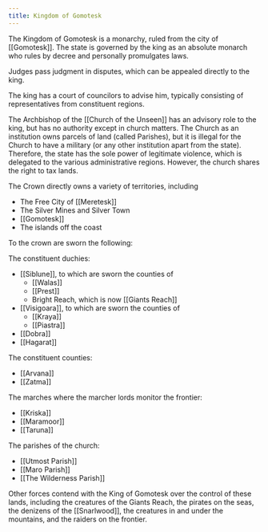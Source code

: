 ```yaml
---
title: Kingdom of Gomotesk
---
```


The Kingdom of Gomotesk is a monarchy, ruled from the city of [[Gomotesk]]. The state is governed by the king as an absolute monarch who rules by decree and personally promulgates laws. 

Judges pass judgment in disputes, which can be appealed directly to the king. 

The king has a court of councilors to advise him, typically consisting of representatives from constituent regions. 

The Archbishop of the [[Church of the Unseen]] has an advisory role to the king, but has no authority except in church matters. The Church as an institution owns parcels of land (called Parishes), but it is illegal for the Church to have a military (or any other institution apart from the state). Therefore, the state has the sole power of legitimate violence, which is delegated to the various administrative regions. However, the church shares the right to tax lands. 

The Crown directly owns a variety of territories, including 
   - The Free City of [[Meretesk]]
   - The Silver Mines and Silver Town
   - [[Gomotesk]]
   - The islands off the coast

To the crown are sworn the following:

The constituent duchies:
- [[Siblune]], to which are sworn the counties of
   - [[Walas]]
   - [[Prest]]
   - Bright Reach, which is now [[Giants Reach]]
- [[Visigoara]], to which are sworn the counties of
   - [[Kraya]]
   - [[Piastra]]
- [[Dobra]]
- [[Hagarat]]

The constituent counties:
- [[Arvana]]
- [[Zatma]]

The marches where the marcher lords monitor the frontier:
- [[Kriska]]
- [[Maramoor]]
- [[Taruna]]

The parishes of the church: 
- [[Utmost Parish]]
- [[Maro Parish]]
- [[The Wilderness Parish]]

Other forces contend with the King of Gomotesk over the control of these lands, including the creatures of the Giants Reach, the pirates on the seas, the denizens of the [[Snarlwood]], the creatures in and under the mountains, and the raiders on the frontier.